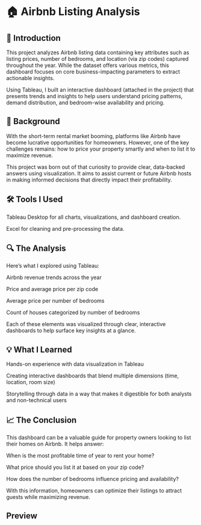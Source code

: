 # 🏠 Airbnb Listing Analysis

## 📌 Introduction
This project analyzes Airbnb listing data containing key attributes such as listing prices, number of bedrooms, and location (via zip codes) captured throughout the year. While the dataset offers various metrics, this dashboard focuses on core business-impacting parameters to extract actionable insights.

Using Tableau, I built an interactive dashboard (attached in the project) that presents trends and insights to help users understand pricing patterns, demand distribution, and bedroom-wise availability and pricing.

## 🎯 Background
With the short-term rental market booming, platforms like Airbnb have become lucrative opportunities for homeowners. However, one of the key challenges remains: how to price your property smartly and when to list it to maximize revenue.

This project was born out of that curiosity to provide clear, data-backed answers using visualization. It aims to assist current or future Airbnb hosts in making informed decisions that directly impact their profitability.

## 🛠️ Tools I Used
Tableau Desktop for all charts, visualizations, and dashboard creation.

Excel for cleaning and pre-processing the data.

## 🔍 The Analysis
Here’s what I explored using Tableau:

Airbnb revenue trends across the year

Price and average price per zip code

Average price per number of bedrooms

Count of houses categorized by number of bedrooms

Each of these elements was visualized through clear, interactive dashboards to help surface key insights at a glance.

## 💡 What I Learned
Hands-on experience with data visualization in Tableau

Creating interactive dashboards that blend multiple dimensions (time, location, room size)

Storytelling through data in a way that makes it digestible for both analysts and non-technical users

## 📈 The Conclusion
This dashboard can be a valuable guide for property owners looking to list their homes on Airbnb. It helps answer:

When is the most profitable time of year to rent your home?

What price should you list it at based on your zip code?

How does the number of bedrooms influence pricing and availability?

With this information, homeowners can optimize their listings to attract guests while maximizing revenue.

## Preview
